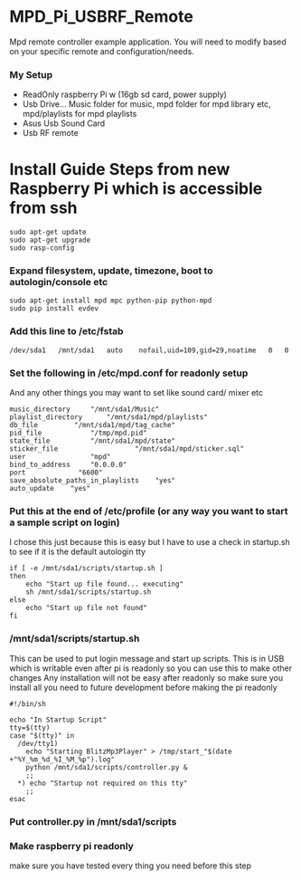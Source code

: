 # MPD_Pi_USBRF_Remote

Mpd remote controller example application.
You will need to modify based on your specific remote and configuration/needs.

### My Setup
- ReadOnly raspberry Pi w (16gb sd card, power supply)
- Usb Drive... Music folder for music, mpd folder for mpd library etc, mpd/playlists for mpd playlists
- Asus Usb Sound Card
- Usb RF remote

# Install Guide Steps from new Raspberry Pi which is accessible from ssh
```
sudo apt-get update
sudo apt-get upgrade
sudo rasp-config
```
### Expand filesystem, update, timezone, boot to autologin/console etc
```
sudo apt-get install mpd mpc python-pip python-mpd
sudo pip install evdev
```
### Add this line to /etc/fstab 
```
/dev/sda1	/mnt/sda1	auto	nofail,uid=109,gid=29,noatime	0	0	
```
### Set the following in /etc/mpd.conf for readonly setup
And any other things you may want to set like sound card/ mixer etc
```
music_directory		"/mnt/sda1/Music"
playlist_directory		"/mnt/sda1/mpd/playlists"
db_file			"/mnt/sda1/mpd/tag_cache"
pid_file			"/tmp/mpd.pid"
state_file			"/mnt/sda1/mpd/state"
sticker_file                   "/mnt/sda1/mpd/sticker.sql"
user				"mpd"
bind_to_address		"0.0.0.0"
port             "6600"
save_absolute_paths_in_playlists	"yes"
auto_update    "yes"
```
### Put this at the end of /etc/profile (or any way you want to start a sample script on login)
I chose this just because this is easy but I have to use a check in startup.sh to see if it is the default autologin tty
```
if [ -e /mnt/sda1/scripts/startup.sh ]
then
    echo "Start up file found... executing"
    sh /mnt/sda1/scripts/startup.sh
else
    echo "Start up file not found"
fi
```
### /mnt/sda1/scripts/startup.sh
This can be used to put login message and start up scripts.
This is in USB which is writable even after pi is readonly so you can use this to make other changes
Any installation will not be easy after readonly so make sure you install all you need to future development before making the pi readonly 
```
#!/bin/sh

echo "In Startup Script"
tty=$(tty)
case "$(tty)" in
  /dev/tty1) 
    echo "Starting BlitzMp3Player" > /tmp/start_"$(date +"%Y_%m_%d_%I_%M_%p").log"
    python /mnt/sda1/scripts/controller.py &
    ;;
  *) echo "Startup not required on this tty"
    ;;
esac
```
### Put controller.py in /mnt/sda1/scripts
### Make raspberry pi readonly
make sure you have tested every thing you need before this step
